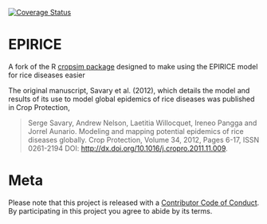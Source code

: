 
<!-- README.md is generated from README.Rmd. Please edit that file -->
[![Coverage Status](https://travis-ci.org/adamhsparks/epirice/master.svg)](https://travis-ci.org/adamhsparks/epirice?branch=master)

EPIRICE
=======

A fork of the R [cropsim package](https://r-forge.r-project.org/R/?group_id=335) designed to make using the EPIRICE model for rice diseases easier

The original manuscript, Savary et al. (2012), which details the model and results of its use to model global epidemics of rice diseases was published in Crop Protection,

> Serge Savary, Andrew Nelson, Laetitia Willocquet, Ireneo Pangga and Jorrel Aunario. Modeling and mapping potential epidemics of rice diseases globally. Crop Protection, Volume 34, 2012, Pages 6-17, ISSN 0261-2194 DOI: <http://dx.doi.org/10.1016/j.cropro.2011.11.009>.

Meta
====

Please note that this project is released with a [Contributor Code of Conduct](CONDUCT.md). By participating in this project you agree to abide by its terms.
